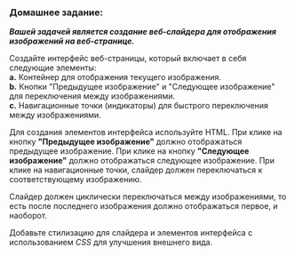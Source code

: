 ### Домашнее задание:

**_Вашей задачей является создание веб-слайдера для отображения изображений на веб-странице._**

Создайте интерфейс веб-страницы, который включает в себя следующие элементы:</br>
**a.** Контейнер для отображения текущего изображения.</br>
**b.** Кнопки "Предыдущее изображение" и "Следующее изображение" для переключения между изображениями.</br>
**c.** Навигационные точки (индикаторы) для быстрого переключения между изображениями.</br>

Для создания элементов интерфейса используйте HTML.
При клике на кнопку **"Предыдущее изображение"** должно отображаться предыдущее изображение.
При клике на кнопку **"Следующее изображение"** должно отображаться следующее изображение.
При клике на навигационные точки, слайдер должен переключаться к соответствующему изображению.

Слайдер должен циклически переключаться между изображениями, то есть после последнего изображения должно отображаться первое, и наоборот.

Добавьте стилизацию для слайдера и элементов интерфейса с использованием _CSS_ для улучшения внешнего вида.
